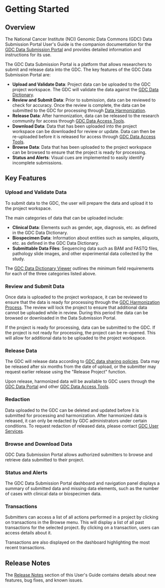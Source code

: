 # Getting Started

## Overview

The National Cancer Institute (NCI) Genomic Data Commons (GDC) Data Submission Portal User's Guide is the companion documentation for the [GDC Data Submission Portal](https://gdc.nci.nih.gov/submit-data/gdc-data-submission-portal) and provides detailed information and instructions for its use.

The GDC Data Submission Portal is a platform that allows researchers to submit and release data into the GDC. The key features of the GDC Data Submission Portal are:

* __Upload and Validate Data__: Project data can be uploaded to the GDC project workspace. The GDC will validate the data against the [GDC Data Dictionary](https://gdc-docs.nci.nih.gov/Data_Dictionary/).
* __Review and Submit Data__: Prior to submission, data can be reviewed to check for accuracy. Once the review is complete, the data can be submitted to the GDC for processing through [Data Harmonization](https://gdc.nci.nih.gov/submit-data/gdc-data-harmonization).
* __Release Data__: After harmonization, data can be released to the research community for access through [GDC Data Access Tools](https://gdc.nci.nih.gov/access-data/data-access-processes-and-tools).
* __Download Data__: Data that has been uploaded into the project workspace can be downloaded for review or update. Data can then be re-uploaded before it is released for access through [GDC Data Access Tools](https://gdc.nci.nih.gov/access-data/data-access-processes-and-tools).
* __Browse Data__: Data that has been uploaded to the project workspace can be browsed to ensure that the project is ready for processing.
* __Status and Alerts__: Visual cues are implemented to easily identify incomplete submissions.


## Key Features

### Upload and Validate Data
To submit data to the GDC, the user will prepare the data and upload it to the project workspace.

The main categories of data that can be uploaded include:

* __Clinical Data__: Elements such as gender, age, diagnosis, etc. as defined in the GDC Data Dictionary.
* __Biospecimen Data__: Information about entities such as samples, aliquots, etc. as defined in the GDC Data Dictionary.
* __Submittable Data Files__: Sequencing data such as BAM and FASTQ files, pathology slide images, and other experimental data collected by the study.

The [GDC Data Dictionary Viewer](../../Data_Dictionary/viewer.md) outlines the minimum field requirements for each of the three categories listed above.

### Review and Submit Data

Once data is uploaded to the project workspace, it can be reviewed to ensure that the data is ready for processing through the [GDC Harmonization Process](https://gdc.nci.nih.gov/submit-data/gdc-data-harmonization). The review will lock the project to ensure that additional data cannot be uploaded while in review. During this period the data can be browsed or downloaded in the Data Submission Portal.

If the project is ready for processing, data can be submitted to the GDC. If the project is not ready for processing, the project can be re-opened. This will allow for additional data to be uploaded to the project workspace.

### Release Data

The GDC will release data according to [GDC data sharing policies](https://gdc.cancer.gov/submit-data/data-submission-policies). Data may be released after six months from the date of upload, or the submitter may request earlier release using the "Release Project" function.

Upon release, harmonized data will be available to GDC users through the [GDC Data Portal](https://gdc-portal.nci.nih.gov/) and other [GDC Data Access Tools](https://gdc.nci.nih.gov/access-data/data-access-processes-and-tools).


### Redaction

Data uploaded to the GDC can be deleted and updated before it is submitted for processing and harmonization. After harmonized data is released, it can only be redacted by GDC administrators under certain conditions. To request redaction of released data, please contact [GDC User Services](https://gdc.nci.nih.gov/support#gdc-help-desk).

### Browse and Download Data

GDC Data Submission Portal allows authorized submitters to browse and retrieve data submitted to their project.

### Status and Alerts

The GDC Data Submission Portal dashboard and navigation panel displays a summary of submitted data and missing data elements, such as the number of cases with clinical data or biospecimen data.

### Transactions

Submitters can access a list of all actions performed in a project by clicking on transactions in the Browse menu. This will display a list of all past transactions for the selected project. By clicking on a transaction, users can access details about it.

Transactions are also displayed on the dashboard highlighting the most recent transactions.

## Release Notes

The [Release Notes](../../Data_Submission_Portal/Release_Notes/Data_Submission_Portal_Release_Notes.md) section of this User's Guide contains details about new features, bug fixes, and known issues.
